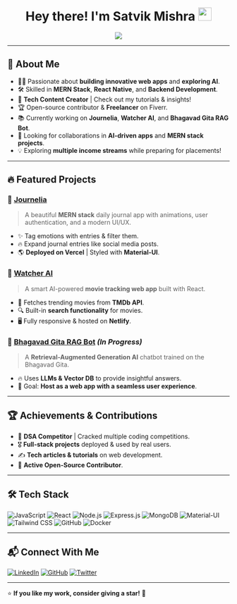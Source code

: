 <h1 align="center">Hey there! I'm Satvik Mishra <img src="https://media.giphy.com/media/hvRJCLFzcasrR4ia7z/giphy.gif" width="30px"></h1>
<p align="center">
  <img src="https://readme-typing-svg.herokuapp.com?color=00C2FF&lines=Full-Stack+Developer;MERN+Stack+Enthusiast;Tech+Content+Creator;AI+Explorer;Open+Source+Contributor&center=true&width=500&height=50">
</p>

---

## 🚀 About Me

- 👨‍💻 Passionate about **building innovative web apps** and **exploring AI**.
- 🛠️ Skilled in **MERN Stack**, **React Native**, and **Backend Development**.
- 🎥 **Tech Content Creator** | Check out my tutorials & insights!
- 🏆 Open-source contributor & **Freelancer** on Fiverr.
- 📚 Currently working on **Journelia**, **Watcher AI**, and **Bhagavad Gita RAG Bot**.
- 🚀 Looking for collaborations in **AI-driven apps** and **MERN stack projects**.
- 💡 Exploring **multiple income streams** while preparing for placements!

---

## 🔥 Featured Projects

### 📖 [Journelia](https://journelia.vercel.app/)
> A beautiful **MERN stack** daily journal app with animations, user authentication, and a modern UI/UX.

- ✨ Tag emotions with entries & filter them.
- 🔥 Expand journal entries like social media posts.
- 🌎 **Deployed on Vercel** | Styled with **Material-UI**.

### 🎥 [Watcher AI](https://watcherai.netlify.app/)
> A smart AI-powered **movie tracking web app** built with React.

- 🚀 Fetches trending movies from **TMDb API**.
- 🔍 Built-in **search functionality** for movies.
- 🖥️ Fully responsive & hosted on **Netlify**.

### 🧠 [Bhagavad Gita RAG Bot](https://github.com/satvikmishra/gita-bot) *(In Progress)*
> A **Retrieval-Augmented Generation AI** chatbot trained on the Bhagavad Gita.

- 🔥 Uses **LLMs & Vector DB** to provide insightful answers.
- 🚀 Goal: **Host as a web app with a seamless user experience**.

---

## 🏆 Achievements & Contributions

- 🥇 **DSA Competitor** | Cracked multiple coding competitions.
- 🎖️ **Full-stack projects** deployed & used by real users.
- ✍️ **Tech articles & tutorials** on web development.
- 🌟 **Active Open-Source Contributor**.

---

## 🛠️ Tech Stack

![JavaScript](https://img.shields.io/badge/-JavaScript-F7DF1E?style=flat&logo=javascript&logoColor=black)
![React](https://img.shields.io/badge/-React-61DAFB?style=flat&logo=react&logoColor=black)
![Node.js](https://img.shields.io/badge/-Node.js-339933?style=flat&logo=node.js&logoColor=white)
![Express.js](https://img.shields.io/badge/-Express.js-000000?style=flat&logo=express&logoColor=white)
![MongoDB](https://img.shields.io/badge/-MongoDB-47A248?style=flat&logo=mongodb&logoColor=white)
![Material-UI](https://img.shields.io/badge/-Material--UI-0081CB?style=flat&logo=mui&logoColor=white)
![Tailwind CSS](https://img.shields.io/badge/-TailwindCSS-38B2AC?style=flat&logo=tailwind-css&logoColor=white)
![GitHub](https://img.shields.io/badge/-GitHub-181717?style=flat&logo=github&logoColor=white)
![Docker](https://img.shields.io/badge/-Docker-2496ED?style=flat&logo=docker&logoColor=white)

---

## 📬 Connect With Me

[![LinkedIn](https://img.shields.io/badge/-LinkedIn-blue?style=flat&logo=linkedin&logoColor=white)](https://linkedin.com/in/satvikmishra)
[![GitHub](https://img.shields.io/badge/-GitHub-181717?style=flat&logo=github&logoColor=white)](https://github.com/satvikmishra)
[![Twitter](https://img.shields.io/badge/-Twitter-1DA1F2?style=flat&logo=twitter&logoColor=white)](https://twitter.com/satvikmishra)

---

⭐ **If you like my work, consider giving a star!** 🚀
